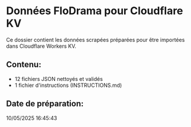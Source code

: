 # Données FloDrama pour Cloudflare KV

Ce dossier contient les données scrapées préparées pour être importées dans Cloudflare Workers KV.

## Contenu:

- 12 fichiers JSON nettoyés et validés
- 1 fichier d'instructions (INSTRUCTIONS.md)

## Date de préparation:

10/05/2025 16:45:43
